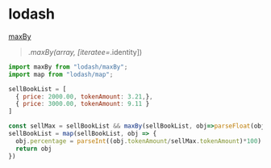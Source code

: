 # lodash

[maxBy](https://lodash.com/docs/4.17.15#maxBy)

> _.maxBy(array, [iteratee=_.identity])

```js
import maxBy from "lodash/maxBy";
import map from "lodash/map";

sellBookList = [
  { price: 2000.00, tokenAmount: 3.21,},
  { price: 3000.00, tokenAmount: 9.11 }
]

const sellMax = sellBookList && maxBy(sellBookList, obj=>parseFloat(obj.tokenAmount))
sellBookList = map(sellBookList, obj => {
  obj.percentage = parseInt((obj.tokenAmount/sellMax.tokenAmount)*100)
  return obj
})

```
